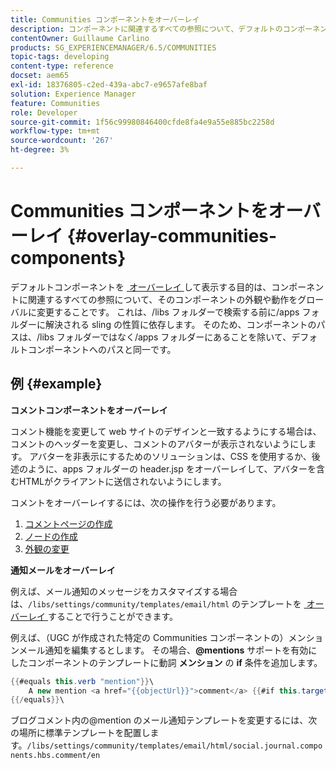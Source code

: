 ```yaml
---
title: Communities コンポーネントをオーバーレイ
description: コンポーネントに関連するすべての参照について、デフォルトのコンポーネントをオーバーレイして、コンポーネントの外観や動作をグローバルに変更する方法を説明します。
contentOwner: Guillaume Carlino
products: SG_EXPERIENCEMANAGER/6.5/COMMUNITIES
topic-tags: developing
content-type: reference
docset: aem65
exl-id: 18376805-c2ed-439a-abc7-e9657afe8baf
solution: Experience Manager
feature: Communities
role: Developer
source-git-commit: 1f56c99980846400cfde8fa4e9a55e885bc2258d
workflow-type: tm+mt
source-wordcount: '267'
ht-degree: 3%

---
```


# Communities コンポーネントをオーバーレイ {#overlay-communities-components}

デフォルトコンポーネントを [&#x200B; オーバーレイ &#x200B;](/help/communities/client-customize.md#overlays) して表示する目的は、コンポーネントに関連するすべての参照について、そのコンポーネントの外観や動作をグローバルに変更することです。 これは、/libs フォルダーで検索する前に/apps フォルダーに解決される sling の性質に依存します。 そのため、コンポーネントのパスは、/libs フォルダーではなく/apps フォルダーにあることを除いて、デフォルトコンポーネントへのパスと同一です。

## 例 {#example}

**コメントコンポーネントをオーバーレイ**

コメント機能を変更して web サイトのデザインと一致するようにする場合は、コメントのヘッダーを変更し、コメントのアバターが表示されないようにします。 アバターを非表示にするためのソリューションは、CSS を使用するか、後述のように、apps フォルダーの header.jsp をオーバーレイして、アバターを含むHTMLがクライアントに送信されないようにします。

コメントをオーバーレイするには、次の操作を行う必要があります。

1. [コメントページの作成](/help/communities/overlay-create-comments-page.md)
1. [ノードの作成](/help/communities/overlay-create-nodes.md)
1. [外観の変更](/help/communities/overlay-alter-appearance.md)

**通知メールをオーバーレイ**

例えば、メール通知のメッセージをカスタマイズする場合は、`/libs/settings/community/templates/email/html` のテンプレートを [&#x200B; オーバーレイ &#x200B;](/help/communities/client-customize.md#overlays) することで行うことができます。

例えば、（UGC が作成された特定の Communities コンポーネントの）メンションメール通知を編集するとします。 その場合、**@mentions** サポートを有効にしたコンポーネントのテンプレートに動詞 **メンション** の **if** 条件を追加します。

```java
{{#equals this.verb "mention"}}\
    A new mention <a href="{{objectUrl}}">comment</a> {{#if this.target.properties.[jcr:title]}}to the article "{{{target.displayName}}}" {{/if}}was added by {{{user.name}}} on {{dateUtil this.published format="EEE, d MMM yyyy HH:mm:ss z"}}.\n \
{{/equals}}\
```

ブログコメント内の@mention のメール通知テンプレートを変更するには、次の場所に標準テンプレートを配置します。`/libs/settings/community/templates/email/html/social.journal.components.hbs.comment/en`
